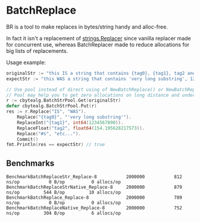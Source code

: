 # BatchReplace

BR is a tool to make replaces in bytes/string handy and alloc-free.

In fact it isn't a replacement of [strings.Replacer](https://golang.org/pkg/strings/#Replacer) since vanilla replacer
made for concurrent use, whereas BatchReplacer made to reduce allocations for big lists of replacements.

Usage example:

```go
originalStr := "this IS a string that contains {tag0}, {tag1}, tag2 and #s"
expectStr := "this WAS a string that contains 'very long substring', 1234567890, 154.195628217573 and etc..."

// Use pool instead of direct using of NewBatchReplace() or NewBatchReplaceStr().
// Pool may help you to get zero allocations on long distance and under high load.
r := cbytealg.BatchStrPool.Get(originalStr)
defer cbytealg.BatchStrPool.Put(r)
res := r.Replace("IS", "WAS").
    Replace("{tag0}", "'very long substring'").
    ReplaceInt("{tag1}", int64(1234567890)).
    ReplaceFloat("tag2", float64(154.195628217573)).
    Replace("#s", "etc...").
    Commit()
fmt.Println(res == expectStr) // true
```

## Benchmarks

```
BenchmarkBatchReplaceStr_Replace-8         	 2000000	       812 ns/op	       0 B/op	       0 allocs/op
BenchmarkBatchReplaceStrNative_Replace-8   	 2000000	       879 ns/op	     544 B/op	      10 allocs/op
BenchmarkBatchReplace_Replace-8            	 2000000	       789 ns/op	       0 B/op	       0 allocs/op
BenchmarkBatchReplaceNative_Replace-8      	 2000000	       752 ns/op	     304 B/op	       6 allocs/op
```
